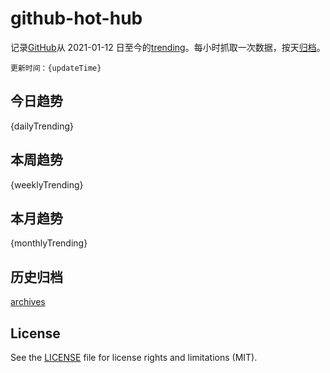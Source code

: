 # github-hot-hub

记录[GitHub](https://www.github.com)从 2021-01-12 日至今的[trending](https://github.com/trending)。每小时抓取一次数据，按天[归档](archives)。

`更新时间：{updateTime}`

## 今日趋势

{dailyTrending}

## 本周趋势

{weeklyTrending}

## 本月趋势

{monthlyTrending}

## 历史归档

[archives](archives)

## License

See the [LICENSE](LICENSE) file for license rights and limitations (MIT).
